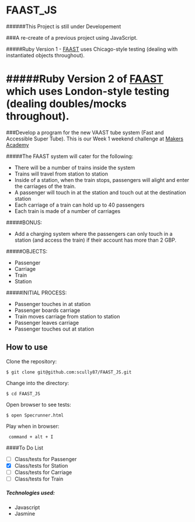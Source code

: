 FAAST_JS
========
######This Project is still under Developement

###A re-create of a previous project using JavaScript.

#####Ruby Version 1 - [FAAST](https://github.com/scully87/FAAST) uses Chicago-style testing (dealing with instantiated objects throughout).

#####Ruby Version 2 of [FAAST](https://github.com/scully87/FAAST) which uses London-style testing (dealing doubles/mocks throughout).
======================================================================

###Develop a program for the new VAAST tube system (Fast and Accessible Super Tube). This is our Week 1 weekend challenge at [Makers Academy](https://www.makersacademy.com)

#####The FAAST system will cater for the following:

  - There will be a number of trains inside the system
  - Trains will travel from station to station
  - Inside of a station, when the train stops, passengers will alight and enter the
    carriages of the train.
  - A passenger will touch in at the station and touch out at the destination station
  - Each carriage of a train can hold up to 40 passengers
  - Each train is made of a number of carriages

#####BONUS:

  - Add a charging system where the passengers can only touch in a station (and access
    the train) if their account has more than 2 GBP.

#####OBJECTS:

  - Passenger
  - Carriage
  - Train
  - Station

#####INITIAL PROCESS:

  - Passenger touches in at station
  - Passenger boards carriage
  - Train moves carriage from station to station
  - Passenger leaves carriage
  - Passenger touches out at station

How to use
----------
Clone the repository:
```shell
$ git clone git@github.com:scully87/FAAST_JS.git
```

Change into the directory:
```shell
$ cd FAAST_JS
```

Open browser to see tests:
```shell
$ open Specrunner.html
```

Play when in browser:
```shell
 command + alt + I
```

####To Do List
- [ ] Class/tests for Passenger
- [x] Class/tests for Station
- [ ] Class/tests for Carriage
- [ ] Class/tests for Train

##### Technologies used:

- Javascript
- Jasmine